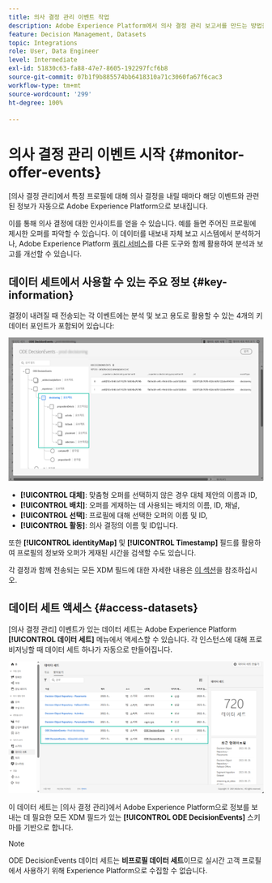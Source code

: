 ```yaml
---
title: 의사 결정 관리 이벤트 작업
description: Adobe Experience Platform에서 의사 결정 관리 보고서를 만드는 방법을 알아봅니다.
feature: Decision Management, Datasets
topic: Integrations
role: User, Data Engineer
level: Intermediate
exl-id: 51830c63-fa88-47e7-8605-192297fcf6b8
source-git-commit: 07b1f9b885574bb6418310a71c3060fa67f6cac3
workflow-type: tm+mt
source-wordcount: '299'
ht-degree: 100%

---
```


# 의사 결정 관리 이벤트 시작 {#monitor-offer-events}

[의사 결정 관리]에서 특정 프로필에 대해 의사 결정을 내릴 때마다 해당 이벤트와 관련된 정보가 자동으로 Adobe Experience Platform으로 보내집니다.

이를 통해 의사 결정에 대한 인사이트를 얻을 수 있습니다. 예를 들면 주어진 프로필에 제시한 오퍼를 파악할 수 있습니다. 이 데이터를 내보내 자체 보고 시스템에서 분석하거나, Adobe Experience Platform [쿼리 서비스](https://experienceleague.adobe.com/docs/experience-platform/query/home.html?lang=ko)를 다른 도구와 함께 활용하여 분석과 보고를 개선할 수 있습니다.

## 데이터 세트에서 사용할 수 있는 주요 정보 {#key-information}

결정이 내려질 때 전송되는 각 이벤트에는 분석 및 보고 용도로 활용할 수 있는 4개의 키 데이터 포인트가 포함되어 있습니다:

![](../assets/events-dataset-preview.png)

* **[!UICONTROL 대체]**: 맞춤형 오퍼를 선택하지 않은 경우 대체 제안의 이름과 ID,
* **[!UICONTROL 배치]**: 오퍼를 게재하는 데 사용되는 배치의 이름, ID, 채널,
* **[!UICONTROL 선택]**: 프로필에 대해 선택한 오퍼의 이름 및 ID,
* **[!UICONTROL 활동]**: 의사 결정의 이름 및 ID입니다.

또한 **[!UICONTROL identityMap]** 및 **[!UICONTROL Timestamp]** 필드를 활용하여 프로필의 정보와 오퍼가 게재된 시간을 검색할 수도 있습니다.

각 결정과 함께 전송되는 모든 XDM 필드에 대한 자세한 내용은 [이 섹션](xdm-fields.md)을 참조하십시오.

## 데이터 세트 액세스 {#access-datasets}

[의사 결정 관리] 이벤트가 있는 데이터 세트는 Adobe Experience Platform **[!UICONTROL 데이터 세트]** 메뉴에서 액세스할 수 있습니다. 각 인스턴스에 대해 프로비저닝할 때 데이터 세트 하나가 자동으로 만들어집니다.

![](../assets/events-datasets-list.png)

이 데이터 세트는 [의사 결정 관리]에서 Adobe Experience Platform으로 정보를 보내는 데 필요한 모든 XDM 필드가 있는 **[!UICONTROL ODE DecisionEvents]** 스키마를 기반으로 합니다.

>[!NOTE]
>
>ODE DecisionEvents 데이터 세트는 **비프로필 데이터 세트**&#x200B;이므로 실시간 고객 프로필에서 사용하기 위해 Experience Platform으로 수집할 수 없습니다.
